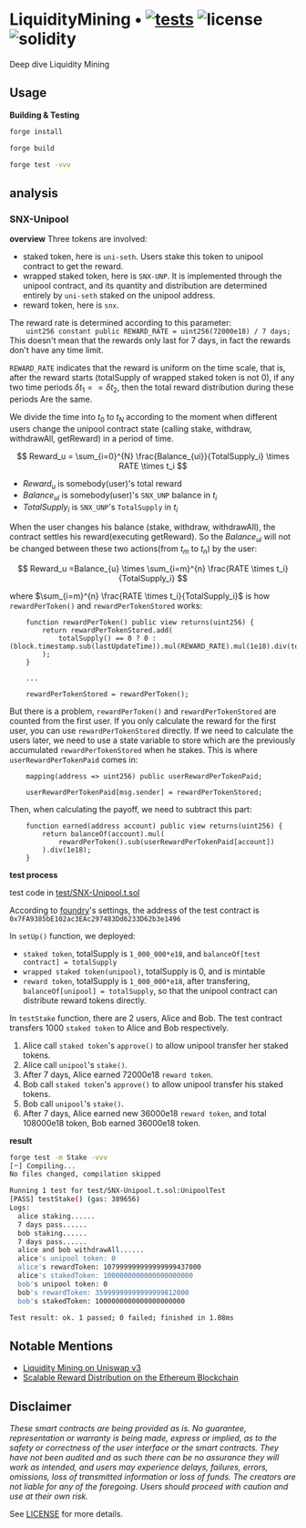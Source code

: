 # LiquidityMining • [![tests](https://github.com/flyq/LiquidityMining/actions/workflows/ci.yml/badge.svg?label=tests)](https://github.com/flyq/LiquidityMining/actions/workflows/ci.yml) ![license](https://img.shields.io/github/license/flyq/LiquidityMining?label=license) ![solidity](https://img.shields.io/badge/solidity-^0.8.17-lightgrey)

Deep dive Liquidity Mining


## Usage

**Building & Testing**
```sh
forge install

forge build

forge test -vvv
```


## analysis

### SNX-Unipool
**overview**
Three tokens are involved:
- staked token, here is `uni-seth`. Users stake this token to unipool contract to get the reward.
- wrapped staked token, here is `SNX-UNP`. It is implemented through the unipool contract, and its quantity and distribution are determined entirely by `uni-seth` staked on the unipool address.
-  reward token, here is `snx`.

The reward rate is determined according to this parameter:   
`    uint256 constant public REWARD_RATE = uint256(72000e18) / 7 days;`   
This doesn't mean that the rewards only last for 7 days, in fact the rewards don't have any time limit.

`REWARD_RATE` indicates that the reward is uniform on the time scale, that is, after the reward starts (totalSupply of wrapped staked token is not 0), if any two time periods $\delta t_1 == \delta t_2$, then the total reward distribution during these periods Are the same.


We divide the time into $t_0$ to $t_N$ according to the moment when different users change the unipool contract state (calling stake, withdraw, withdrawAll, getReward) in a period of time.



$$
Reward_u = \sum_{i=0}^{N} \frac{Balance_{ui}}{TotalSupply_i} \times RATE \times t_i
$$


* $Reward_u$ is somebody(user)'s total reward
* $Balance_{ui}$ is somebody(user)'s `SNX_UNP` balance in $t_i$
* $TotalSupply_i$ is `SNX_UNP`'s `TotalSupply` in $t_i$

When the user changes his balance (stake, withdraw, withdrawAll), the contract settles his reward(executing getReward). So the $Balance_{ui}$ will not be changed between these two actions(from $t_m$ to $t_n$) by the user:

$$
Reward_u =Balance_{u} \times \sum_{i=m}^{n} \frac{RATE \times t_i}{TotalSupply_i}
$$

where $\sum_{i=m}^{n} \frac{RATE \times t_i}{TotalSupply_i}$ is how `rewardPerToken()` and `rewardPerTokenStored` works:
```solidity
    function rewardPerToken() public view returns(uint256) {
        return rewardPerTokenStored.add(
            totalSupply() == 0 ? 0 : (block.timestamp.sub(lastUpdateTime)).mul(REWARD_RATE).mul(1e18).div(totalSupply())
        );
    }

    ...

    rewardPerTokenStored = rewardPerToken();

```

But there is a problem, `rewardPerToken()` and `rewardPerTokenStored` are counted from the first user. If you only calculate the reward for the first user, you can use `rewardPerTokenStored` directly. If we need to calculate the users later, we need to use a state variable to store which are the previously accumulated `rewardPerTokenStored` when he stakes. This is where `userRewardPerTokenPaid` comes in:

```solidity
    mapping(address => uint256) public userRewardPerTokenPaid;

    userRewardPerTokenPaid[msg.sender] = rewardPerTokenStored;

```

Then, when calculating the payoff, we need to subtract this part:
```
    function earned(address account) public view returns(uint256) {
        return balanceOf(account).mul(
            rewardPerToken().sub(userRewardPerTokenPaid[account])
        ).div(1e18);
    }
```





**test process**

test code in [test/SNX-Unipool.t.sol](./test/SNX-Unipool.t.sol)

According to [foundry](https://book.getfoundry.sh/)'s settings, the address of the test contract is `0x7FA9385bE102ac3EAc297483Dd6233D62b3e1496`

In `setUp()` function, we deployed:
- `staked token`, totalSupply is `1_000_000*e18`, and `balanceOf[test contract] = totalSupply`
- `wrapped staked token(unipool)`, totalSupply is 0, and is mintable
- `reward token`, totalSupply is `1_000_000*e18`, after transfering, `balanceOf[unipool] = totalSupply`, so that the unipool contract can distribute reward tokens directly.
  

In `testStake` function, there are 2 users, Alice and Bob. The test contract transfers 1000 `staked token` to Alice and Bob respectively.
1. Alice call `staked token`'s `approve()` to allow unipool transfer her staked tokens.
2. Alice call `unipool`'s `stake()`.
3. After 7 days, Alice earned 72000e18 `reward token`.
4. Bob call `staked token`'s `approve()` to allow unipool transfer his staked tokens.
5. Bob call `unipool`'s `stake()`.
6. After 7 days, Alice earned new 36000e18 `reward token`, and total 108000e18 token, Bob earned 36000e18 token.

**result**
```sh
forge test -m Stake -vvv   
[⠒] Compiling...
No files changed, compilation skipped

Running 1 test for test/SNX-Unipool.t.sol:UnipoolTest
[PASS] testStake() (gas: 389656)
Logs:
  alice staking......
  7 days pass......
  bob staking......
  7 days pass......
  alice and bob withdrawAll......
  alice's unipool token: 0
  alice's rewardToken: 107999999999999999437000
  alice's stakedToken: 1000000000000000000000
  bob's unipool token: 0
  bob's rewardToken: 35999999999999999812000
  bob's stakedToken: 1000000000000000000000

Test result: ok. 1 passed; 0 failed; finished in 1.08ms
```



## Notable Mentions

- [Liquidity Mining on Uniswap v3](https://www.paradigm.xyz/2021/05/liquidity-mining-on-uniswap-v3)
- [Scalable Reward Distribution on the Ethereum Blockchain](https://uploads-ssl.webflow.com/5ad71ffeb79acc67c8bcdaba/5ad8d1193a40977462982470_scalable-reward-distribution-paper.pdf)

## Disclaimer

_These smart contracts are being provided as is. No guarantee, representation or warranty is being made, express or implied, as to the safety or correctness of the user interface or the smart contracts. They have not been audited and as such there can be no assurance they will work as intended, and users may experience delays, failures, errors, omissions, loss of transmitted information or loss of funds. The creators are not liable for any of the foregoing. Users should proceed with caution and use at their own risk._

See [LICENSE](./LICENSE) for more details.
